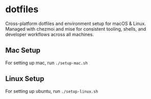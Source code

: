 # dotfiles
Cross-platform dotfiles and environment setup for macOS &amp; Linux. Managed with chezmoi and mise for consistent tooling, shells, and developer workflows across all machines.

## Mac Setup

For setting up mac, run `./setup-mac.sh`

## Linux Setup

For setting up ubuntu, run `./setup-linux.sh`